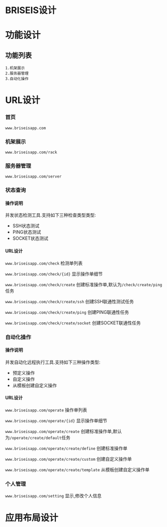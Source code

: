 BRISEIS设计
===

# 功能设计

## 功能列表

    1.机架展示
    2.服务器管理
    3.自动化操作
        
# URL设计

### 首页

`www.briseisapp.com`

### 机架展示

`www.briseisapp.com/rack`

### 服务器管理

`www.briseisapp.com/server`

### 状态查询

#### 操作说明

并发状态检测工具.支持如下三种检查类型类型:

* SSH状态测试
* PING状态测试
* SOCKET状态测试

#### URL设计

`www.briseisapp.com/check`         检测单列表

`www.briseisapp.com/check/{id}`    显示操作单细节

`www.briseisapp.com/check/create`  创建标准操作单,默认为`/check/create/ping`任务

`www.briseisapp.com/check/create/ssh`  创建SSH联通性测试任务

`www.briseisapp.com/check/create/ping`    创建PING联通性任务

`www.briseisapp.com/check/create/socket`    创建SOCKET联通性任务

### 自动化操作

#### 操作说明

并发自动化远程执行工具.支持如下三种操作类型:

* 预定义操作
* 自定义操作
* 从模板创建自定义操作

#### URL设计

`www.briseisapp.com/operate` 操作单列表

`www.briseisapp.com/operate/{id}` 显示操作单细节

`www.briseisapp.com/operate/create`          创建标准操作单,默认为`/operate/create/default`任务

`www.briseisapp.com/operate/create/define`   创建标准操作单

`www.briseisapp.com/operate/create/custom`   创建自定义操作单

`www.briseisapp.com/operate/create/template` 从模板创建自定义操作单


### 个人管理

`www.briseisapp.com/setting` 显示,修改个人信息


# 应用布局设计